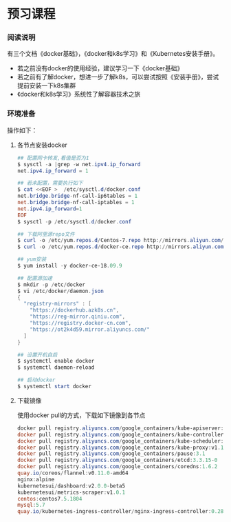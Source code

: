 # 预习课程

### 阅读说明

有三个文档《docker基础》，《docker和k8s学习》和《Kubernetes安装手册》。

- 若之前没有docker的使用经验，建议学习一下《docker基础》
- 若之前有了解docker，想进一步了解k8s，可以尝试按照《安装手册》，尝试提前安装一下k8s集群
- 《docker和k8s学习》系统性了解容器技术之旅

### 环境准备

操作如下：

1. 各节点安装docker

   ```powershell
   ## 配置网卡转发,看值是否为1
   $ sysctl -a |grep -w net.ipv4.ip_forward
   net.ipv4.ip_forward = 1
   
   ## 若未配置，需要执行如下
   $ cat <<EOF >  /etc/sysctl.d/docker.conf
   net.bridge.bridge-nf-call-ip6tables = 1
   net.bridge.bridge-nf-call-iptables = 1
   net.ipv4.ip_forward=1
   EOF
   $ sysctl -p /etc/sysctl.d/docker.conf
   
   ## 下载阿里源repo文件
   $ curl -o /etc/yum.repos.d/Centos-7.repo http://mirrors.aliyun.com/repo/Centos-7.repo
   $ curl -o /etc/yum.repos.d/docker-ce.repo http://mirrors.aliyun.com/docker-ce/linux/centos/docker-ce.repo
   
   ## yum安装
   $ yum install -y docker-ce-18.09.9
   
   ## 配置源加速
   $ mkdir -p /etc/docker
   $ vi /etc/docker/daemon.json
   {
     "registry-mirrors" : [
       "https://dockerhub.azk8s.cn",
       "https://reg-mirror.qiniu.com",
       "https://registry.docker-cn.com",
       "https://ot2k4d59.mirror.aliyuncs.com/"
     ]
   }
   
   ## 设置开机自启
   $ systemctl enable docker  
   $ systemctl daemon-reload
   
   ## 启动docker
   $ systemctl start docker 
   ```

2. 下载镜像

   使用docker pull的方式，下载如下镜像到各节点

   ```powershell
   docker pull registry.aliyuncs.com/google_containers/kube-apiserver:v1.16.2
   docker pull registry.aliyuncs.com/google_containers/kube-controller-manager:v1.16.2
   docker pull registry.aliyuncs.com/google_containers/kube-scheduler:v1.16.2
   docker pull registry.aliyuncs.com/google_containers/kube-proxy:v1.16.2
   docker pull registry.aliyuncs.com/google_containers/pause:3.1
   docker pull registry.aliyuncs.com/google_containers/etcd:3.3.15-0
   docker pull registry.aliyuncs.com/google_containers/coredns:1.6.2
   quay.io/coreos/flannel:v0.11.0-amd64
   nginx:alpine
   kubernetesui/dashboard:v2.0.0-beta5
   kubernetesui/metrics-scraper:v1.0.1
   centos:centos7.5.1804
   mysql:5.7
   quay.io/kubernetes-ingress-controller/nginx-ingress-controller:0.28.0
   ```

   



